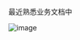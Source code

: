 最近熟悉业务文档中

![image](https://github.com/user-attachments/assets/ccffaab3-e574-4680-9c8d-772f2888cb32)

